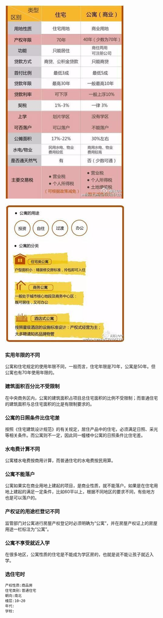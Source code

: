 ![公寓和住宅的区别](img/公寓和住宅的区别.jpg)

![公寓和住宅的区别2](img/公寓和住宅的区别2.jpg)

### 实用年限的不同
公寓和住宅规定的使用年限不同，一般而言，住宅年限是70年，公寓是50年。但公寓也有70年使用年限的。
### 建筑面积百分比不受限制
在中央商务区内，公寓的建筑面积占项目总住宅面积的比例不受限制；而普通住宅的建筑面积与总住宅面积的比是有限制要求的。
### 公寓的日照条件比住宅差
按照《住宅建筑设计规范》的有关规定，居住产品中的住宅，必须满足日照、采光等相关条件。而公寓则不一定，因此同一幢楼中公寓的日照条件比住宅差。
### 水电费计算不同
公寓楼水电费按商用计算，而普通住宅的水电费按民用算。
### 公寓不能落户
公寓如果实在商业用地上建起的项目，是商业性质，就不能落户。如果是在住宅用地上建起的满足一定条件，比如60平以上，根据不同地区的要求不同，有些地方也是可以落户的。
### 产权证的用途栏登记不同
监管部门对公寓进行房屋产权登记时必须明确为“公寓”，并在房屋产权证上的房屋用途一栏标注为“公寓”。

### 公寓不享受就近入学
在很多地区，公寓性质的住宅是不能成为学区房的，也就是说不能让孩子就近入学。
### 选住宅时
```
产权性质:商品房
住宅类别:普通住宅
朝向:南北
楼层:10~20
年代:
学校:
```
